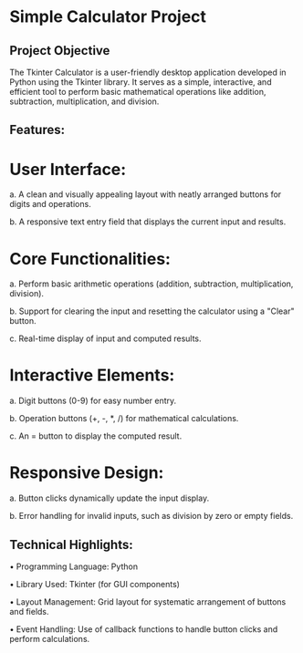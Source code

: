 # Simple Calculator Project
## Project Objective
The Tkinter Calculator is a user-friendly desktop application developed in Python using the Tkinter library. It serves as a simple, interactive, and efficient tool to perform basic mathematical operations like addition, subtraction, multiplication, and division.
## Features:
# User Interface:
  a.  A clean and visually appealing layout with neatly arranged buttons for digits and operations.

  b.  A responsive text entry field that displays the current input and results.
#	Core Functionalities:
  a. 	Perform basic arithmetic operations (addition, subtraction, multiplication, division).

  b.  Support for clearing the input and resetting the calculator using a "Clear" button.

  c.  Real-time display of input and computed results.
#	Interactive Elements:
  a.  Digit buttons (0-9) for easy number entry.

  b. 	Operation buttons (+, -, *, /) for mathematical calculations.

  c. 	An = button to display the computed result.
#	Responsive Design:
  a. 	Button clicks dynamically update the input display.

  b. 	Error handling for invalid inputs, such as division by zero or empty fields.
## Technical Highlights:
  • 	Programming Language: Python

  • 	Library Used: Tkinter (for GUI components)

  • 	Layout Management: Grid layout for systematic arrangement of buttons and fields.

  • 	Event Handling: Use of callback functions to handle button clicks and perform calculations.
